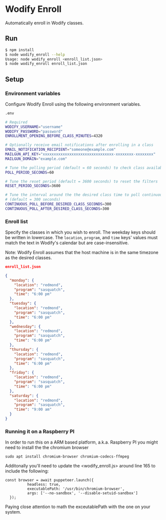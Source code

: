 # Wodify Enroll
Automatically enroll in Wodify classes.

## Run
```bash
$ npm install
$ node wodify_enroll --help
Usage: node wodify_enroll <enroll_list.json>
$ node wodify_enroll enroll_list.json
```

## Setup
### Environment variables
Configure Wodify Enroll using the following environment variables.

```bash
.env

# Required
WODIFY_USERNAME="username"
WODIFY_PASSWORD="password"
ENROLLMENT_OPENING_BEFORE_CLASS_MINUTES=4320

# Optionally receive email notifications after enrolling in a class
EMAIL_NOTIFICATION_RECIPIENT="someone@example.com"
MAILGUN_API_KEY="xxxxxxxxxxxxxxxxxxxxxxxxxxxxxxxx-xxxxxxxx-xxxxxxxx"
MAILGUN_DOMAIN="example.com"

# Tune the polling period (default = 60 seconds) to check class availability
POLL_PERIOD_SECONDS=60

# Tune the reset period (default = 3600 seconds) to reset the filters
RESET_PERIOD_SECONDS=3600

# Tune the interval around the the desired class time to poll continuously
# (default = 300 seconds)
CONTINUOUS_POLL_BEFORE_DESIRED_CLASS_SECONDS=300
CONTINUOUS_POLL_AFTER_DESIRED_CLASS_SECONDS=300
```

### Enroll list
Specify the classes in which you wish to enroll. The weekday keys should be
written in lowercase. The `location`, `program`, and `time` keys' values must
match the text in Wodify's calendar but are case-insensitive.

Note: Wodify Enroll assumes that the host machine is in the same timezone as
the desired classes.

```json
enroll_list.json

{
  "monday": {
    "location": "redmond",
    "program": "sasquatch",
    "time": "6:00 pm"
  },
  "tuesday": {
    "location": "redmond",
    "program": "sasquatch",
    "time": "6:00 pm"
  },
  "wednesday": {
    "location": "redmond",
    "program": "sasquatch",
    "time": "6:00 pm"
  },
  "thursday": {
    "location": "redmond",
    "program": "sasquatch",
    "time": "6:00 pm"
  },
  "friday": {
    "location": "redmond",
    "program": "sasquatch",
    "time": "6:00 pm"
  },
  "saturday": {
    "location": "redmond",
    "program": "sasquatch",
    "time": "9:00 am"
  }
}
```
### Running it on a Raspberry PI
In order to run this on a ARM based platform, a.k.a. Raspberry PI you might need to install the the chromium browser

```
sudo apt install chromium-browser chromium-codecs-ffmpeg
```

Additonally you'll need to update the <wodify_enroll.js> around line 165 to include the following:

````
const browser = await puppeteer.launch({
          headless: true,
          executablePath: '/usr/bin/chromium-browser',
          args: ['--no-sandbox', '--disable-setuid-sandbox']
  });
````
Paying close attention to math the exceutablePath with the one on your system. 